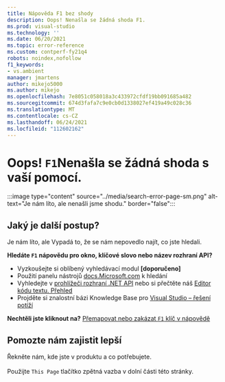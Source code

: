 ```yaml
---
title: Nápověda F1 bez shody
description: Oops! Nenašla se žádná shoda F1.
ms.prod: visual-studio
ms.technology: ''
ms.date: 06/20/2021
ms.topic: error-reference
ms.custom: contperf-fy21q4
robots: noindex,nofollow
f1_keywords:
- vs.ambient
manager: jmartens
author: mikejo5000
ms.author: mikejo
ms.openlocfilehash: 7e8051c058018a3c433972cfdf19bb091685a482
ms.sourcegitcommit: 674d3fafa7c9e0cb0d1338027ef419a49c028c36
ms.translationtype: MT
ms.contentlocale: cs-CZ
ms.lasthandoff: 06/24/2021
ms.locfileid: "112602162"
---
```

# <a name="oops-no-f1-help-match-was-found"></a>Oops! `F1`Nenašla se žádná shoda s vaší pomocí.

:::image type="content" source="../media/search-error-page-sm.png" alt-text="Je nám líto, ale nenašli jsme shodu." border="false":::

## <a name="now-what"></a>Jaký je další postup?

Je nám líto, ale Vypadá to, že se nám nepovedlo najít, co jste hledali. 

**Hledáte `F1` nápovědu pro okno, klíčové slovo nebo název rozhraní API?**
- Vyzkoušejte si oblíbený vyhledávací modul **[doporučeno]**
- Použití panelu nástrojů [docs.Microsoft.com](/) k hledání 
- Vyhledejte v [prohlížeči rozhraní .NET API](/dotnet/api/) nebo si přečtěte náš [Editor kódu textu. Přehled](../../ide/writing-code-in-the-code-and-text-editor.md)
- Projděte si znalostní bázi Knowledge Base pro [Visual Studio – řešení potíží](/troubleshoot/visualstudio/welcome-visual-studio/)


**Nechtěli jste kliknout na?** [Přemapovat nebo zakázat `F1` klíč v nápovědě](../not-in-toc/change-f1-help-key.md)


## <a name="help-us-serve-you-better"></a>Pomozte nám zajistit lepší

Řekněte nám, kde jste v produktu a co potřebujete.   
<br/>Použijte `This Page` tlačítko zpětná vazba v dolní části této stránky. 
